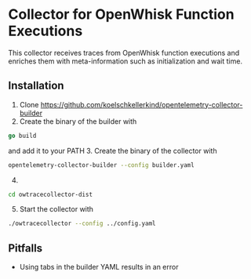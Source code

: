 # Collector for OpenWhisk Function Executions

This collector receives traces from OpenWhisk function executions and enriches them with meta-information such as initialization and wait time.

## Installation

1. Clone <https://github.com/koelschkellerkind/opentelemetry-collector-builder>
2. Create the binary of the builder with

```go
go build
```

and add it to your PATH
3. Create the binary of the collector with

```bash
opentelemetry-collector-builder --config builder.yaml
```

4.

```bash
cd owtracecollector-dist
```

5. Start the collector with

```bash
./owtracecollector --config ../config.yaml  
```

## Pitfalls

* Using tabs in the builder YAML results in an error
